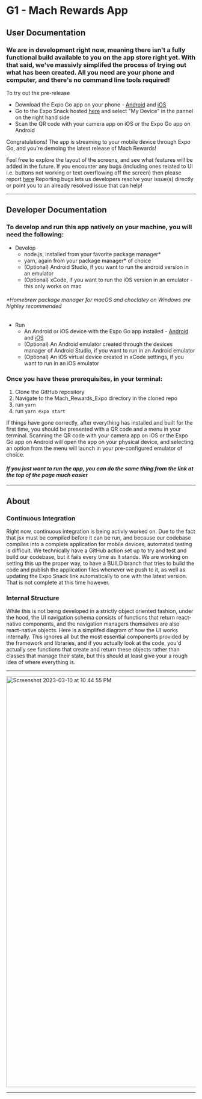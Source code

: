 # G1 - Mach Rewards App


## User Documentation

### We are in development right now, meaning there isn't a fully functional build available to you on the app store right yet. With that said, we've massivly simplifed the process of trying out what has been created. All you need are your phone and computer, and there's no command line tools required!

To try out the pre-release
- Download the Expo Go app on your phone - [Android](https://play.google.com/store/apps/details?id=host.exp.exponent) and [iOS](https://apps.apple.com/us/app/expo-go/id982107779)
- Go to the Expo Snack hosted [here](https://snack.expo.dev/@grayturtlejoey/github.com-423s23-g1-mach:mach_rewards_expo@demo) and select "My Device" in the pannel on the right hand side
- Scan the QR code with your camera app on iOS or the Expo Go app on Android

Congratulations! The app is streaming to your mobile device through Expo Go, and you're demoing the latest release of Mach Rewards!

Feel free to explore the layout of the screens, and see what features will be added in the future. If you encounter any bugs (including ones related to UI i.e. buttons not working or text overflowing off the screen) then please report [here](https://github.com/423s23/G1-Mach/issues)
Reporting bugs lets us developers resolve your issue(s) directly or point you to an already resolved issue that can help!

---
## Developer Documentation

### To develop and run this app natively on your machine, you will need the following:
- Develop
  - node.js, installed from your favorite package manager*
  - yarn, again from your package manager* of choice
  - (Optional) Android Studio, if you want to run the android version in an emulator
  - (Optional) xCode, if you want to run the iOS version in an emulator - this only works on mac
###### *Homebrew package manager for macOS and choclatey on Windows are highley recommended

- Run
  - An Android or iOS device with the Expo Go app installed - [Android](https://play.google.com/store/apps/details?id=host.exp.exponent) and [iOS](https://apps.apple.com/us/app/expo-go/id982107779)
  - (Optional) An Android emulator created through the devices manager of Android Studio, if you want to run in an Android emulator
  - (Optional) An iOS virtual device created in xCode settings, if you want to run in an iOS emulator
  
### Once you have these prerequisites, in your terminal:
1. Clone the GitHub repository
2. Navigate to the Mach_Rewards_Expo directory in the cloned repo
3. run `yarn`
4. run `yarn expo start`

If things have gone correctly, after everything has installed and built for the first time, you should be presented with a QR code and a menu in your terminal. Scanning the QR code with your camera app on iOS or the Expo Go app on Android will open the app on your physical device, and selecting an option from the menu will launch in your pre-configured emulator of choice.

#### __*If you just want to run the app, you can do the same thing from the link at the top of the page much easie*r__

---
## About

### Continuous Integration
Right now, continuous integration is being activly worked on. Due to the fact that jsx must be compiled before it can be run, and because our codebase compiles into a complete application for mobile devices, automated testing is difficult. We technically have a GitHub action set up to try and test and build our codebase, but it fails every time as it stands. We are working on setting this up the proper way, to have a BUILD branch that tries to build the code and publish the application files whenever we push to it, as well as updating the Expo Snack link automatically to one with the latest version. That is not complete at this time however.

### Internal Structure
While this is not being developed in a strictly object oriented fashion, under the hood, the UI navigation schema consists of functions that return react-native components, and the navigation managers themselves are also react-native objects. Here is a simplifed diagram of how the UI works internally. This ignores all but the most essential components provided by the framework and libraries, and if you actually look at the code, you'd actually see functions that create and return these objects rather than classes that manage their state, but this should at least give your a rough idea of where everything is.

---
<img width="1093" alt="Screenshot 2023-03-10 at 10 44 55 PM" src="https://user-images.githubusercontent.com/123405355/224467474-a8bb09ce-e0ff-44a9-8ccf-92e1b220ab0a.png">

---

